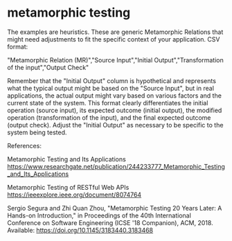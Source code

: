# metamorphic testing

The examples are heuristics. These are generic Metamorphic Relations that might need adjustments to fit the specific context of your application. 
CSV format:

"Metamorphic Relation (MR)","Source Input","Initial Output","Transformation of the input","Output Check"

Remember that the "Initial Output" column is hypothetical and represents what the typical output might be based on the "Source Input", but in real applications, the actual output might vary based on various factors and the current state of the system. This format clearly differentiates the initial operation (source input), its expected outcome (initial output), the modified operation (transformation of the input), and the final expected outcome (output check). Adjust the "Initial Output" as necessary to be specific to the system being tested.

References:

Metamorphic Testing and Its Applications
https://www.researchgate.net/publication/244233777_Metamorphic_Testing_and_Its_Applications

Metamorphic Testing of RESTful Web APIs
https://ieeexplore.ieee.org/document/8074764

Sergio Segura and Zhi Quan Zhou, "Metamorphic Testing 20 Years Later: A Hands-on Introduction," in Proceedings of the 40th International Conference on Software Engineering (ICSE '18 Companion), ACM, 2018. Available: https://doi.org/10.1145/3183440.3183468
